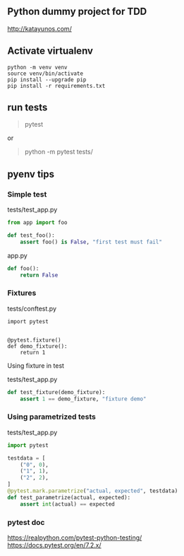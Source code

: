 ## Python dummy project for TDD 
http://katayunos.com/

## Activate virtualenv
```shell
python -m venv venv
source venv/bin/activate
pip install --upgrade pip 
pip install -r requirements.txt
```

## run tests
> pytest

or

> python -m pytest tests/

## pyenv tips
### Simple test
tests/test_app.py
```python
from app import foo

def test_foo():
    assert foo() is False, "first test must fail"
```

app.py
```python
def foo():
    return False
```

### Fixtures

tests/conftest.py
```
import pytest


@pytest.fixture()
def demo_fixture():
    return 1
```

Using fixture in test

tests/test_app.py
```python
def test_fixture(demo_fixture):
    assert 1 == demo_fixture, "fixture demo"
```

### Using parametrized tests

tests/test_app.py
```python
import pytest

testdata = [
    ("0", 0),
    ("1", 1),
    ("2", 2),
]
@pytest.mark.parametrize("actual, expected", testdata)
def test_parametrize(actual, expected):
    assert int(actual) == expected
```

### pytest doc
https://realpython.com/pytest-python-testing/
https://docs.pytest.org/en/7.2.x/